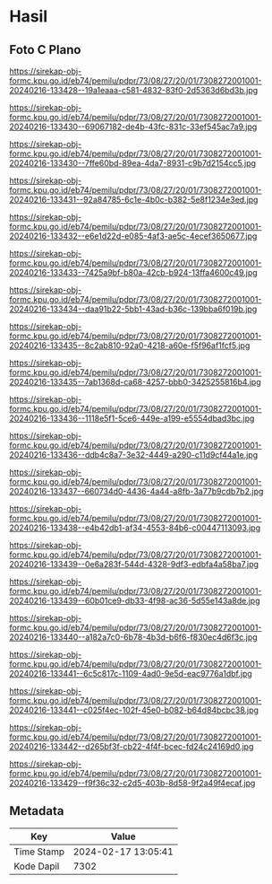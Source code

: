 # Hasil

## Foto C Plano

https://sirekap-obj-formc.kpu.go.id/eb74/pemilu/pdpr/73/08/27/20/01/7308272001001-20240216-133428--19a1eaaa-c581-4832-83f0-2d5363d6bd3b.jpg

https://sirekap-obj-formc.kpu.go.id/eb74/pemilu/pdpr/73/08/27/20/01/7308272001001-20240216-133430--69067182-de4b-43fc-831c-33ef545ac7a9.jpg

https://sirekap-obj-formc.kpu.go.id/eb74/pemilu/pdpr/73/08/27/20/01/7308272001001-20240216-133430--7ffe60bd-89ea-4da7-8931-c9b7d2154cc5.jpg

https://sirekap-obj-formc.kpu.go.id/eb74/pemilu/pdpr/73/08/27/20/01/7308272001001-20240216-133431--92a84785-6c1e-4b0c-b382-5e8f1234e3ed.jpg

https://sirekap-obj-formc.kpu.go.id/eb74/pemilu/pdpr/73/08/27/20/01/7308272001001-20240216-133432--e6e1d22d-e085-4af3-ae5c-4ecef3650677.jpg

https://sirekap-obj-formc.kpu.go.id/eb74/pemilu/pdpr/73/08/27/20/01/7308272001001-20240216-133433--7425a9bf-b80a-42cb-b924-13ffa4600c49.jpg

https://sirekap-obj-formc.kpu.go.id/eb74/pemilu/pdpr/73/08/27/20/01/7308272001001-20240216-133434--daa91b22-5bb1-43ad-b36c-139bba6f019b.jpg

https://sirekap-obj-formc.kpu.go.id/eb74/pemilu/pdpr/73/08/27/20/01/7308272001001-20240216-133435--8c2ab810-92a0-4218-a60e-f5f96af1fcf5.jpg

https://sirekap-obj-formc.kpu.go.id/eb74/pemilu/pdpr/73/08/27/20/01/7308272001001-20240216-133435--7ab1368d-ca68-4257-bbb0-3425255816b4.jpg

https://sirekap-obj-formc.kpu.go.id/eb74/pemilu/pdpr/73/08/27/20/01/7308272001001-20240216-133436--1118e5f1-5ce6-449e-a199-e5554dbad3bc.jpg

https://sirekap-obj-formc.kpu.go.id/eb74/pemilu/pdpr/73/08/27/20/01/7308272001001-20240216-133436--ddb4c8a7-3e32-4449-a290-c11d9cf44a1e.jpg

https://sirekap-obj-formc.kpu.go.id/eb74/pemilu/pdpr/73/08/27/20/01/7308272001001-20240216-133437--660734d0-4436-4a44-a8fb-3a77b9cdb7b2.jpg

https://sirekap-obj-formc.kpu.go.id/eb74/pemilu/pdpr/73/08/27/20/01/7308272001001-20240216-133438--e4b42db1-af34-4553-84b6-c00447113093.jpg

https://sirekap-obj-formc.kpu.go.id/eb74/pemilu/pdpr/73/08/27/20/01/7308272001001-20240216-133439--0e6a283f-544d-4328-9df3-edbfa4a58ba7.jpg

https://sirekap-obj-formc.kpu.go.id/eb74/pemilu/pdpr/73/08/27/20/01/7308272001001-20240216-133439--60b01ce9-db33-4f98-ac36-5d55e143a8de.jpg

https://sirekap-obj-formc.kpu.go.id/eb74/pemilu/pdpr/73/08/27/20/01/7308272001001-20240216-133440--a182a7c0-6b78-4b3d-b6f6-f830ec4d6f3c.jpg

https://sirekap-obj-formc.kpu.go.id/eb74/pemilu/pdpr/73/08/27/20/01/7308272001001-20240216-133441--6c5c817c-1109-4ad0-9e5d-eac9776a1dbf.jpg

https://sirekap-obj-formc.kpu.go.id/eb74/pemilu/pdpr/73/08/27/20/01/7308272001001-20240216-133441--c025f4ec-102f-45e0-b082-b64d84bcbc38.jpg

https://sirekap-obj-formc.kpu.go.id/eb74/pemilu/pdpr/73/08/27/20/01/7308272001001-20240216-133442--d265bf3f-cb22-4f4f-bcec-fd24c24169d0.jpg

https://sirekap-obj-formc.kpu.go.id/eb74/pemilu/pdpr/73/08/27/20/01/7308272001001-20240216-133429--f9f36c32-c2d5-403b-8d58-9f2a49f4ecaf.jpg


## Metadata

| Key        | Value               |
| ---------- | ------------------- |
| Time Stamp | 2024-02-17 13:05:41 |
| Kode Dapil | 7302                |



